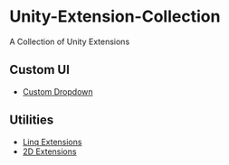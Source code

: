 # Unity-Extension-Collection
A Collection of Unity Extensions

## Custom UI
- [Custom Dropdown](https://github.com/herghys/Unity-Custom-Dropdown)

## Utilities
- [Linq Extensions](https://github.com/herghys/Unity-LinqExtension)
- [2D Extensions](https://github.com/herghys/Unity-2DExtension)
